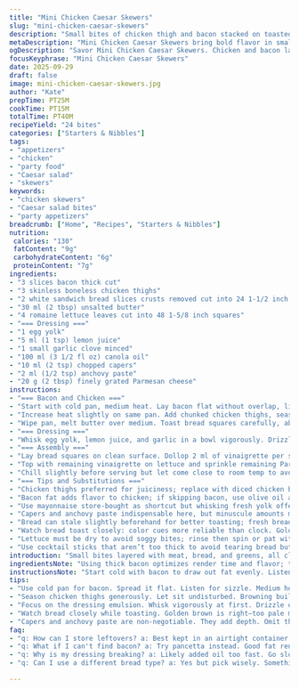 ```yaml
---
title: "Mini Chicken Caesar Skewers"
slug: "mini-chicken-caesar-skewers"
description: "Small bites of chicken thigh and bacon stacked on toasted bread with romaine, dressed in a mayonnaise-based Caesar vinaigrette flavored with anchovy paste and capers. Pops of salty, crisp, and creamy in handheld form. A practical appetizer using common pantry ingredients, modified for texture and layering."
metaDescription: "Mini Chicken Caesar Skewers bring bold flavor in small bites. Chicken, bacon, creamy dressing. Perfect for gatherings."
ogDescription: "Savor Mini Chicken Caesar Skewers. Chicken and bacon layered on bread with vibrant Caesar dressing. A perfect appetizer."
focusKeyphrase: "Mini Chicken Caesar Skewers"
date: 2025-09-29
draft: false
image: mini-chicken-caesar-skewers.jpg
author: "Kate"
prepTime: PT25M
cookTime: PT15M
totalTime: PT40M
recipeYield: "24 bites"
categories: ["Starters & Nibbles"]
tags:
- "appetizers"
- "chicken"
- "party food"
- "Caesar salad"
- "skewers"
keywords:
- "chicken skewers"
- "Caesar salad bites"
- "party appetizers"
breadcrumb: ["Home", "Recipes", "Starters & Nibbles"]
nutrition: 
 calories: "130"
 fatContent: "9g"
 carbohydrateContent: "6g"
 proteinContent: "7g"
ingredients:
- "3 slices bacon thick cut"
- "3 skinless boneless chicken thighs"
- "2 white sandwich bread slices crusts removed cut into 24 1-1/2 inch squares"
- "30 ml (2 tbsp) unsalted butter"
- "4 romaine lettuce leaves cut into 48 1-5/8 inch squares"
- "=== Dressing ==="
- "1 egg yolk"
- "5 ml (1 tsp) lemon juice"
- "1 small garlic clove minced"
- "100 ml (3 1/2 fl oz) canola oil"
- "10 ml (2 tsp) chopped capers"
- "2 ml (1/2 tsp) anchovy paste"
- "20 g (2 tbsp) finely grated Parmesan cheese"
instructions:
- "=== Bacon and Chicken ==="
- "Start with cold pan, medium heat. Lay bacon flat without overlap, listen for initial sizzle that settles. Cook 5-7 minutes flipping once; bacon should be browned but not crisped to fragility. Drain on paper towel to remove excess fat; reserve bacon fat for chicken cooking."
- "Increase heat slightly on same pan. Add chunked chicken thighs, season with salt and cracked pepper. Let sit undisturbed to develop golden crust about 6-7 minutes, turn to cook through until juices run clear and firm to touch. Remove and cool. Cut both bacon and chicken into 24 equal squares around 1 1/2 inches."
- "Wipe pan, melt butter over medium. Toast bread squares carefully, about 4-5 minutes flipping once, golden on both sides but not soggy. Set aside."
- "=== Dressing ==="
- "Whisk egg yolk, lemon juice, and garlic in a bowl vigorously. Drizzle first third of oil dropwise to start emulsification; slow straight stream once texture thickens into thick mayonnaise consistency. Fold in capers, anchovy paste, and half the Parmesan. Season with light salt if needed."
- "=== Assembly ==="
- "Lay bread squares on clean surface. Dollop 2 ml of vinaigrette per square. Stack chicken, bacon, two lettuce squares (for crunch and freshness), secure with cocktail sticks or mini skewers."
- "Top with remaining vinaigrette on lettuce and sprinkle remaining Parmesan."
- "Chill slightly before serving but let come close to room temp to avoid lettuce wilting rapidly under dressing."
- "=== Tips and Substitutions ==="
- "Chicken thighs preferred for juiciness; replace with diced chicken breast if leaner meat desired but reduces flavor depth."
- "Bacon fat adds flavor to chicken; if skipping bacon, use olive oil and a pinch of smoked paprika to mimic complexity."
- "Use mayonnaise store-bought as shortcut but whisking fresh yolk offers better flavor and texture. Caution with raw egg if serving to vulnerable guests."
- "Capers and anchovy paste indispensable here, but minuscule amounts mean subtle saltiness and umami - omit only if allergic or unavailable, add a pinch of soy sauce as fallback."
- "Bread can stale slightly beforehand for better toasting; fresh bread will absorb butter quickly and become soggy."
- "Watch bread toast closely: color cues more reliable than clock. Golden brown means Maillard reactions, crisp outside, eyes on quick flip timing."
- "Lettuce must be dry to avoid soggy bites; rinse then spin or pat with towels thoroughly."
- "Use cocktail sticks that aren’t too thick to avoid tearing bread but sturdy enough to hold layers intact."
introduction: "Small bites layered with meat, bread, and greens, all cloaked in a tangy creamy dressing. The bacon renders rich fat, which seasons the chicken as it browns—no wasted flavor. Toasted bread acts as a sturdy base; its browning marks flavor thresholds worth watching, too pale and it’s limp, too dark and it burns. Lettuce adds necessary freshness and crunch, balancing rich proteins and fat. Dressing whisked from scratch, using a controlled oil addition to transform thin egg and acid into lush emulsion. Salt, acid, umami - all hits in a tiny package. Assembly is simple but precision in layering elevates each bite."
ingredientsNote: "Using thick bacon optimizes render time and flavor; thin slices cook too fast and char unevenly. Always remove crusts from bread to maintain uniform bite size and reduce toughness. Butter chosen for toasting adds nuttiness and encourages browning beyond oil alone. Romaine holds crisp texture under dressing; iceberg or butter lettuce lack structural integrity. Anchovy paste replaces whole fillets for ease but maintains necessary savory depth. Capers cut with sharp briny notes; chop finely to distribute evenly without overpowering. Oil type matters. Canola neutral, light enough for emulsions; olive oil can break dressing if too strongly flavored or added too fast."
instructionsNote: "Start cold with bacon to draw out fat evenly. Listening for subsiding sizzle indicates balanced heat—too hot and edges will burn. Chicken skin off; skin traps steam, unreachable heat inside leads to uneven cooking. Pat chicken dry before seasoning to maximize Maillard browning. Use fork or tongs for turning only when chicken shows released easily, sticking means not ready to flip. Toast bread with careful eyes; flipping early tears crumbs, flipping late burns surface. Cold bread straight from fridge won’t toast evenly; room temperature ideal. Emulsion technique crucial: drip oil gradually while whisking furiously for paste-like vinaigrette. Too fast oil addition leads to broken dressing. Assembly—layer in order bread, dressing, chicken, bacon, lettuce, secured with skewers for stability. Avoid overdressing lettuce to prevent wilting, add parmesan last for texture contrast. Chill before serving to meld flavors but avoid soggy bites due to moisture release."
tips:
- "Use cold pan for bacon. Spread it flat. Listen for sizzle. Medium heat helps cook evenly. Keep it soft, not crispy. That's key."
- "Season chicken thighs generously. Let sit undisturbed. Browning builds flavor. Don't rushFlip them only when they lift easily. Juices should run clear."
- "Focus on the dressing emulsion. Whisk vigorously at first. Drizzle oil slowly. Helps create that creamy texture. Skip over fast pouring or emulsion breaks."
- "Watch bread closely while toasting. Golden brown is right—too pale means soggy. Flip carefully to avoid tearing. Room temp bread to prevent uneven toasting."
- "Capers and anchovy paste are non-negotiable. They add depth. Omit them if allergic. If not on hand, try a splash of soy sauce instead."
faq:
- "q: How can I store leftovers? a: Best kept in an airtight container. But separate components. Keeps bread from getting soggy. Can reassemble when ready."
- "q: What if I can't find bacon? a: Try pancetta instead. Good fat rendering, similar flavor. Or use olive oil, not as rich but better starter."
- "q: Why is my dressing breaking? a: Likely added oil too fast. Go slower next time. Also, make sure yolk was fresh, check for quality."
- "q: Can I use a different bread type? a: Yes but pick wisely. Something sturdy. Avoid light fluffy bread. Sog will ruin the texture."

---
```

